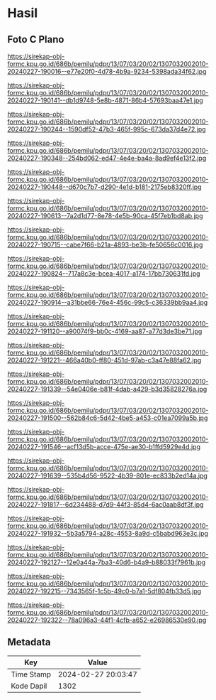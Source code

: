 # Hasil

## Foto C Plano

https://sirekap-obj-formc.kpu.go.id/686b/pemilu/pdpr/13/07/03/20/02/1307032002010-20240227-190016--e77e20f0-4d78-4b9a-9234-5398ada34f62.jpg

https://sirekap-obj-formc.kpu.go.id/686b/pemilu/pdpr/13/07/03/20/02/1307032002010-20240227-190141--db1d9748-5e8b-4871-86b4-57693baa47e1.jpg

https://sirekap-obj-formc.kpu.go.id/686b/pemilu/pdpr/13/07/03/20/02/1307032002010-20240227-190244--1590df52-47b3-465f-995c-673da37d4e72.jpg

https://sirekap-obj-formc.kpu.go.id/686b/pemilu/pdpr/13/07/03/20/02/1307032002010-20240227-190348--254bd062-ed47-4e4e-ba4a-8ad9ef4e13f2.jpg

https://sirekap-obj-formc.kpu.go.id/686b/pemilu/pdpr/13/07/03/20/02/1307032002010-20240227-190448--d670c7b7-d290-4e1d-b181-2175eb8320ff.jpg

https://sirekap-obj-formc.kpu.go.id/686b/pemilu/pdpr/13/07/03/20/02/1307032002010-20240227-190613--7a2d1d77-8e78-4e5b-90ca-45f7eb1bd8ab.jpg

https://sirekap-obj-formc.kpu.go.id/686b/pemilu/pdpr/13/07/03/20/02/1307032002010-20240227-190715--cabe7f66-b21a-4893-be3b-fe50656c0016.jpg

https://sirekap-obj-formc.kpu.go.id/686b/pemilu/pdpr/13/07/03/20/02/1307032002010-20240227-190824--717a8c3e-bcea-4017-a174-17bb730631fd.jpg

https://sirekap-obj-formc.kpu.go.id/686b/pemilu/pdpr/13/07/03/20/02/1307032002010-20240227-190914--a31bbe66-76e4-456c-99c5-c36339bb9aa4.jpg

https://sirekap-obj-formc.kpu.go.id/686b/pemilu/pdpr/13/07/03/20/02/1307032002010-20240227-191120--a90074f9-bb0c-4169-aa87-a77d3de3be71.jpg

https://sirekap-obj-formc.kpu.go.id/686b/pemilu/pdpr/13/07/03/20/02/1307032002010-20240227-191221--466a40b0-ff80-451d-97ab-c3a47e88fa62.jpg

https://sirekap-obj-formc.kpu.go.id/686b/pemilu/pdpr/13/07/03/20/02/1307032002010-20240227-191339--54e0406e-b81f-4dab-a429-b3d35828276a.jpg

https://sirekap-obj-formc.kpu.go.id/686b/pemilu/pdpr/13/07/03/20/02/1307032002010-20240227-191500--562b84c6-5d42-4be5-a453-c01ea7099a5b.jpg

https://sirekap-obj-formc.kpu.go.id/686b/pemilu/pdpr/13/07/03/20/02/1307032002010-20240227-191546--acf13d5b-acce-475e-ae30-b1ffd5929e4d.jpg

https://sirekap-obj-formc.kpu.go.id/686b/pemilu/pdpr/13/07/03/20/02/1307032002010-20240227-191639--535b4d56-9522-4b39-801e-ec833b2ed14a.jpg

https://sirekap-obj-formc.kpu.go.id/686b/pemilu/pdpr/13/07/03/20/02/1307032002010-20240227-191817--6d234488-d7d9-44f3-85d4-6ac0aab8df3f.jpg

https://sirekap-obj-formc.kpu.go.id/686b/pemilu/pdpr/13/07/03/20/02/1307032002010-20240227-191932--5b3a5794-a28c-4553-8a9d-c5babd963e3c.jpg

https://sirekap-obj-formc.kpu.go.id/686b/pemilu/pdpr/13/07/03/20/02/1307032002010-20240227-192127--12e0a44a-7ba3-40d6-b4a9-b88033f7961b.jpg

https://sirekap-obj-formc.kpu.go.id/686b/pemilu/pdpr/13/07/03/20/02/1307032002010-20240227-192215--7343565f-1c5b-49c0-b7a1-5df804fb33d5.jpg

https://sirekap-obj-formc.kpu.go.id/686b/pemilu/pdpr/13/07/03/20/02/1307032002010-20240227-192322--78a096a3-44f1-4cfb-a652-e26986530e90.jpg


## Metadata

| Key        | Value               |
| ---------- | ------------------- |
| Time Stamp | 2024-02-27 20:03:47 |
| Kode Dapil | 1302                |




